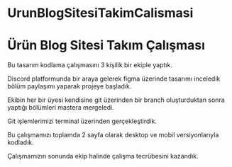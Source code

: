 # UrunBlogSitesiTakimCalismasi
<h1>Ürün Blog Sitesi Takım Çalışması</h1>

<p>Bu tasarım kodlama çalışmasını 3 kişilik bir ekiple yaptık.</p>
<p>Discord platformunda bir araya gelerek figma üzerinde tasarımı inceledik bölüm paylaşımı yaparak projeye başladık.</p>
<p>Ekibin her bir üyesi kendisine git üzerinden bir branch oluşturduktan sonra yaptığı bölümleri mastera mergeledi.</p>
<p>Git işlemlerimizi terminal üzerinden gerçekleştirdik.</p>
<p>Bu çalışmamızı toplamda 2 sayfa olarak desktop ve mobil versiyonlarıyla kodladık.</p>
<p>Çalışmamızın sonunda ekip halinde çalışma tecrübesini kazandık.</p>
